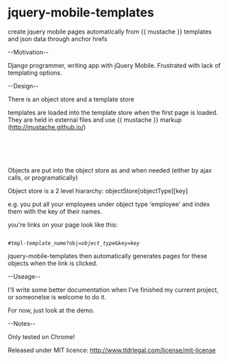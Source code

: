 jquery-mobile-templates
=======================

create jquery mobile pages automatically from {{ mustache }} templates and json data through anchor hrefs

--Motivation--

Django programmer, writing app with jQuery Mobile. Frustrated with lack of templating options.

--Design--

There is an object store and a template store

templates are loaded into the template store when the first page is loaded. They are held in external files and use {{ mustache }} markup (http://mustache.github.io/)

<code>
<div id="template-files">
	<a id="employee_template"  type="text/template" href="templates/employee.html"></a>
</div>
</code>

Objects are put into the object store as and when needed (either by ajax calls, or programatically)

Object store is a 2 level hiararchy: objectStore[objectType][key]

e.g. you put all your employees under  object type 'employee' and index them with the key of their names.

you're links on your page look like this:

<code>
#tmpl-<i>template_name</i>?obj=<i>object_type</i>&key=<i>key</i>
</code>

jquery-mobile-templates then automatically generates pages for these objects when the link is clicked.

--Useage--

I'll write some better documentation when I've finished my current project, or someonelse is welcome to do it.

For now, just look at the demo.

--Notes--

Only tested on Chrome!

Released under MIT licence: http://www.tldrlegal.com/license/mit-license

